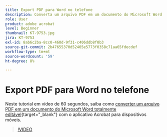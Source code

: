 ```yaml
---
title: Export PDF para Word no telefone
description: Converta um arquivo PDF em um documento do Microsoft Word totalmente editável com o aplicativo Acrobat para dispositivos móveis
role: User
product: adobe acrobat
level: Beginner
thumbnail: KT-9753.jpg
jira: KT-9753
exl-id: 8ab6c2ba-8cc0-460d-9f31-c406ddb8f0b3
source-git-commit: 2b47655370d52405e5773f0358c71aa65fdecdef
workflow-type: tm+mt
source-wordcount: '59'
ht-degree: 8%

---
```


# Export PDF para Word no telefone

Neste tutorial em vídeo de 60 segundos, saiba como [converter um arquivo PDF em um documento do Microsoft Word totalmente editável](https://www.adobe.com/br/acrobat/online/pdf-to-word.html){target="_blank"} com o aplicativo Acrobat para dispositivos móveis.

>[!VIDEO](https://video.tv.adobe.com/v/340214?quality=12&learn=on&hidetitle=true)
